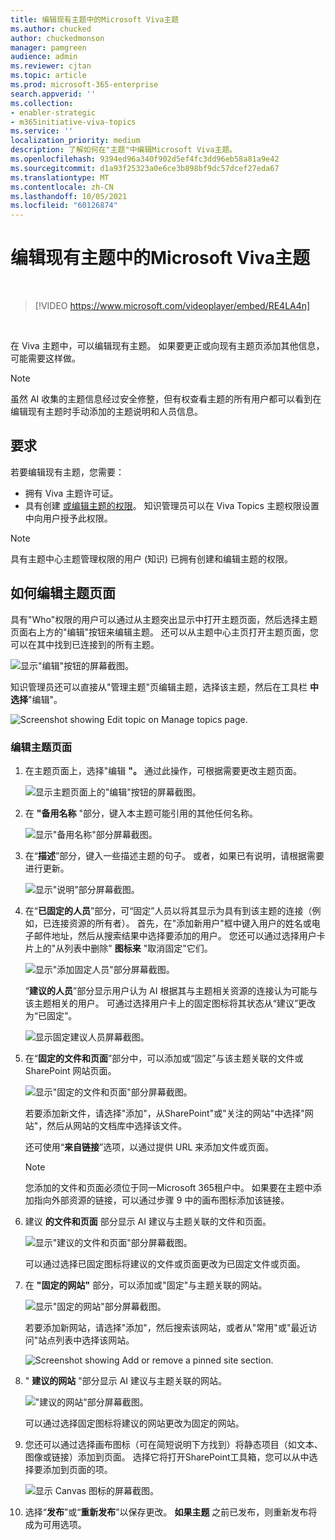```yaml
---
title: 编辑现有主题中的Microsoft Viva主题
ms.author: chucked
author: chuckedmonson
manager: pamgreen
audience: admin
ms.reviewer: cjtan
ms.topic: article
ms.prod: microsoft-365-enterprise
search.appverid: ''
ms.collection:
- enabler-strategic
- m365initiative-viva-topics
ms.service: ''
localization_priority: medium
description: 了解如何在"主题"中编辑Microsoft Viva主题。
ms.openlocfilehash: 9394ed96a340f902d5ef4fc3dd96eb58a81a9e42
ms.sourcegitcommit: d1a93f25323a0e6ce3b898bf9dc57dcef27eda67
ms.translationtype: MT
ms.contentlocale: zh-CN
ms.lasthandoff: 10/05/2021
ms.locfileid: "60126874"
---
```

# <a name="edit-an-existing-topic-in-microsoft-viva-topics"></a>编辑现有主题中的Microsoft Viva主题 

</br>

> [!VIDEO https://www.microsoft.com/videoplayer/embed/RE4LA4n]  

</br>

在 Viva 主题中，可以编辑现有主题。 如果要更正或向现有主题页添加其他信息，可能需要这样做。 

> [!Note] 
> 虽然 AI 收集的主题信息经过安全修整，[](topic-experiences-security-trimming.md)但有权查看主题的所有用户都可以看到在编辑现有主题时手动添加的主题说明和人员信息。 

## <a name="requirements"></a>要求

若要编辑现有主题，您需要：
- 拥有 Viva 主题许可证。
- 具有创建 [或编辑主题的权限](./topic-experiences-user-permissions.md)。 知识管理员可以在 Viva Topics 主题权限设置中向用户授予此权限。 

> [!Note] 
> 具有主题中心主题管理权限的用户 (知识) 已拥有创建和编辑主题的权限。

## <a name="how-to-edit-a-topic-page"></a>如何编辑主题页面

具有"Who"权限的用户可以通过从主题突出显示中打开主题页面，然后选择主题页面右上方的"编辑"按钮来编辑主题。  还可以从主题中心主页打开主题页面，您可以在其中找到已连接到的所有主题。

   ![显示"编辑"按钮的屏幕截图。](../media/knowledge-management/edit-button.png) </br> 

知识管理员还可以直接从"管理主题"页编辑主题，选择该主题，然后在工具栏 **中选择**"编辑"。

   ![Screenshot showing Edit topic on Manage topics page.](../media/knowledge-management/manage-topics-edit.png)

### <a name="to-edit-a-topic-page"></a>编辑主题页面

1. 在主题页面上，选择"编辑 **"。** 通过此操作，可根据需要更改主题页面。

   ![显示主题页面上的"编辑"按钮的屏幕截图。](../media/knowledge-management/topic-page-edit.png)  


2. 在 **"备用名称** "部分，键入本主题可能引用的其他任何名称。 

    ![显示"备用名称"部分屏幕截图。](../media/knowledge-management/alt-names.png)

3. 在“**描述**”部分，键入一些描述主题的句子。 或者，如果已有说明，请根据需要进行更新。

    ![显示"说明"部分屏幕截图。](../media/knowledge-management/description.png)</br>

4. 在“**已固定的人员**”部分，可“固定”人员以将其显示为具有到该主题的连接（例如，已连接资源的所有者）。 首先，在"添加新用户"框中键入用户的姓名或电子邮件地址，然后从搜索结果中选择要添加的用户。 您还可以通过选择用户卡片上的"从列表中删除" **图标来** "取消固定"它们。
 
    ![显示"添加固定人员"部分屏幕截图。](../media/knowledge-management/pinned-people.png)</br>

    “**建议的人员**”部分显示用户认为 AI 根据其与主题相关资源的连接认为可能与该主题相关的用户。 可通过选择用户卡上的固定图标将其状态从“建议”更改为“已固定”。

   ![显示固定建议人员屏幕截图。](../media/knowledge-management/suggested-people.png)

5. 在“**固定的文件和页面**”部分中，可以添加或“固定”与该主题关联的文件或 SharePoint 网站页面。

   ![显示"固定的文件和页面"部分屏幕截图。](../media/knowledge-management/pinned-files-and-pages.png)
 
    若要添加新文件，请选择"添加"，从SharePoint"或"关注的网站"中选择"网站"，然后从网站的文档库中选择该文件。

    还可使用“**来自链接**”选项，以通过提供 URL 来添加文件或页面。 

   > [!Note] 
   > 您添加的文件和页面必须位于同一Microsoft 365租户中。 如果要在主题中添加指向外部资源的链接，可以通过步骤 9 中的画布图标添加该链接。

6. 建议 **的文件和页面** 部分显示 AI 建议与主题关联的文件和页面。

   ![显示"建议的文件和页面"部分屏幕截图。](../media/knowledge-management/suggested-files-and-pages.png)

    可以通过选择已固定图标将建议的文件或页面更改为已固定文件或页面。

7.  在 **"固定的网站"** 部分，可以添加或"固定"与主题关联的网站。 

    ![显示"固定的网站"部分屏幕截图。](../media/knowledge-management/pinned-sites-section.png)

    若要添加新网站，请选择"添加"，然后搜索该网站，或者从"常用"或"最近访问"站点列表中选择该网站。
    
    ![Screenshot showing Add or remove a pinned site section.](../media/knowledge-management/add-or-remove-pinned-sites.png)

8. " **建议的网站** "部分显示 AI 建议与主题关联的网站。 

   !["建议的网站"部分屏幕截图。](../media/knowledge-management/suggested-sites-section.png)  

    可以通过选择固定图标将建议的网站更改为固定的网站。

9. 您还可以通过选择画布图标（可在简短说明下方找到）将静态项目（如文本、图像或链接）添加到页面。 选择它将打开SharePoint工具箱，您可以从中选择要添加到页面的项。

   ![显示 Canvas 图标的屏幕截图。](../media/knowledge-management/webpart-library.png)

10. 选择“**发布**”或“**重新发布**”以保存更改。 **如果主题** 之前已发布，则重新发布将成为可用选项。





